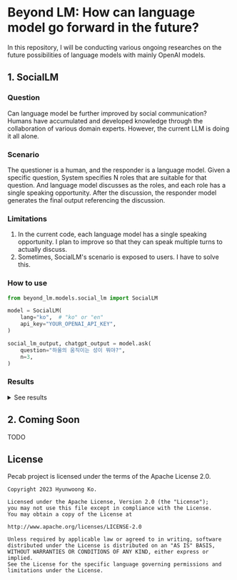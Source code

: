 # Beyond LM: How can language model go forward in the future?
In this repository, I will be conducting various ongoing researches on the future possibilities of language models with mainly OpenAI models.

## 1. SocialLM
### Question
Can language model be further improved by social communication?
Humans have accumulated and developed knowledge through the collaboration of various domain experts. However, the current LLM is doing it all alone.

### Scenario
The questioner is a human, and the responder is a language model.
Given a specific question, System specifies N roles that are suitable for that question.
And language model discusses as the roles, and each role has a single speaking opportunity.
After the discussion, the responder model generates the final output referencing the discussion.

### Limitations
1. In the current code, each language model has a single speaking opportunity. I plan to improve so that they can speak multiple turns to actually discuss.
2. Sometimes, SocialLM's scenario is exposed to users. I have to solve this.

### How to use
```python
from beyond_lm.models.social_lm import SocialLM

model = SocialLM(
    lang="ko",  # "ko" or "en"
    api_key="YOUR_OPENAI_API_KEY",
)

social_lm_output, chatgpt_output = model.ask(
    question="하울의 움직이는 성이 뭐야?",
    n=3,
)
```

### Results

<details>
<summary>See results</summary>
    
```
질문:
하울의 움직이는 성이 뭐야?

SocialLM:
하울의 움직이는 성은 일본의 애니메이션 영화로, 작가 다이애나 위너의 동명의 소설을 각색하여 만들어졌습니다. 
이 영화는 지브리 스튜디오의 작품 중 하나로 전 세계적으로 사랑받고 있는데, 마법, 로맨스, 모험 등 다양한 요소를 담고 있으며 중세 유럽의 분위기와 일본의 전통적인 담론에서 비롯된 이동성의 개념을 포함합니다.
주인공 소피가 하울의 주인인 마법사 하울과 함께 하울의 이동성 성에서 벌이는 이야기를 그리고 있으며, 매우 아름다운 애니메이션 기술과 이미지로 이루어져 있습니다.

ChatGPT: 하울의 움직이는 성(Howl's Moving Castle)은 스튜디오 지브리가 제작한 애니메이션 영화이다.
이 영화는 다이애나 윈 저작의 동명 소설을 바탕으로 제작되었으며, 마법사 하울과 소녀 소피의 이야기를 그린 판타지 영화이다.
```

```
질문:
한국이랑 북한이 전쟁하면 어떻게 돼?

SocialLM:
한국과 북한 사이에서 전쟁이 발생하면 매우 비극적인 결과를 초래할 것입니다.
이러한 전쟁은 지역 안정을 위협할뿐만 아니라, 국제사회에도 큰 영향을 미칠 것입니다.
이에 따라 유력한 나라들의 개입을 초래할 수 있으며, 글로벌 대규모 전쟁의 발생 가능성도 존재합니다.
이러한 일이 일어나지 않도록 국제사회는 대화와 협상을 통해 북한과 한국 간의 긴장을 완화시키는 방향으로 노력해야 합니다.
하지만, 한국과 북한 사이에서 전쟁이 발생한다면 대한민국은 군사적, 경제적, 인터넷 보안 등 다양한 측면에서 적극적인 대응이 요구될 것입니다.
대한민국은 미국과의 합작으로 운용되는 고급 무기체계를 바탕으로 강력한 군사 대응을 전개해야 하며, 시민들의 안전과 생명을 최대한 보호할 수 있도록 대피 시설을 확보하고 범위가 확대된 비상 대피 계획을 수립해야 합니다.
또한, 대한민국 정부는 북한의 사이버 공격 대응 능력을 강화해야 하며 경제, 국방, 공공 안전, 기타 분야에서 발생할 수 있는 사이버 공격에 대한 대비와 대응 체계를 강화해야 합니다.
마지막으로 전쟁은 항상 비극적인 결과를 초래한다며 전쟁을 이루지 않고 평화적인 대화와 협상을 통해 문제를 해결하는 것이 중요합니다.
따라서 한국과 북한은 서로 협력하고 대화를 통해 공동의 목표를 이루기 위해 노력해야 하며, 협상을 통해 문제를 해결하면, 서로 다른 분위기 속에서 공동의 목표를 성취할 수 있을 것입니다.

ChatGPT:
저는 인공지능 어시스턴트이기 때문에, 이 질문에 대한 책임을 갖지 않습니다.
그러나 전쟁은 언제나 비극적인 결과를 낳을 수 있으며, 전쟁이 발생하지 않도록 예방하는 것이 중요합니다.
진정한 평화를 위해 마련된 대화와 협상 과정을 적극적으로 추진하고, 연합국이나 유엔 같은 국제기구가 적극 조치를 취하는 것이 바람직합니다.
```
```
질문:
멕시코 음식의 특징은 뭐야?

SocialLM:
멕시코 음식의 특징은 스파이시한 맛이 두드러지며, 각종 신선한 재료들을 다양하게 활용합니다.
멕시코 요리에서는 토마토와 옥수수 같은 농작물이 중요한 역할을 합니다.
멕시코 전통 음식은 전 세계적으로 인기가 있으며, 길게 구운 고기와 타코, 까르니타 등과 같은 요리가 대표적입니다.
멕시코 음식은 매우 다양한 재료와 조리법을 통해 만들어지며, 멕시코의 역사와 지리적 요인도 그 음식에 큰 영향을 미쳤습니다.
이로 인해 멕시코 음식은 매우 다양하며, 지역에 따라 매우 다른 특색을 보입니다.
멕시코 음식은 고추와 올리브 오일 같은 향신료를 많이 사용하며, 토마토, 체리 토마토, 양파, 마늘, 코리안더, 라임 등을 사용해서 매우 다양한 맛과 향을 구성합니다.
이러한 멕시코 음식의 특징은 자연한 식재료를 사용하여 최상의 맛과 영양성을 유지하는 것입니다.

ChatGPT:
멕시코 음식의 특징은 매우 다양하고 고유합니다.
그들은 많은 식재료들을 사용하여 다양한 요리를 제공합니다.
일반적으로, 멕시코 음식은 매우 풍부하고 풍미가 강하며 스파이시한 맛이 특징입니다.
코리앤더, 칠리, 타코, 카르네 아사다와 같은 재료들이며 자메이카, 호두, 천연황색소 역시 멕시코의 대표적인 재료들 중 하나입니다.
육류, 콩, 고구마, 토마토, 당근, 양파 등의 신선한 재료로 많이 만들어집니다.
대표적인 멕시코 음식에는, 타코, 엔차일라다, 살사, 김치, 카사디야와 같은 음식들이 있습니다.
멕시코 음식은 세계적으로도 인기 있는 음식 중 하나로서, 매년 많은 관광객들이 그들의 요리를 즐기는 것으로 유명합니다.
```

```
질문:
사형제는 과연 정당한가?

SocialLM:
사형제는 그 나라의 법과 제도에 따라 결정되는 문제이며, 따라서 그 나라에서 정한 법과 제도에 따라 사형이 정당하게 선고된 경우에는 사형제가 정당하다고 볼 수 있습니다.
그러나, 법과 제도가 이분법적으로 정확하다고 할 수는 없으며, 때로는 법과 제도가 무관시되거나 잘못된 판단을 내리는 경우도 있습니다.
따라서 우리 법조는 항상 법과 제도에 대한 비판적 시각을 가져야 하며, 적절한 법적 절차를 통해 부당한 결정을 교정할 수 있습니다.
더욱이, 최근에는 사형제에 대한 국제적인 비판과 이의가 더욱 증가하고 있습니다.
세계적으로는 사형제의 폐지와 관련하여 많은 논의가 이루어지고 있으며, 그에 따라 많은 나라들이 사형제를 폐지하거나 그 범위를 축소하고 있습니다.
따라서 사형제의 정당성에 대한 판단은 그 나라의 법과 제도에 따라 다르기 때문에, 각각의 나라에서 법과 제도에 따라 적절한 판단과 교정이 이루어져야 합니다.
이 문제는 윤리, 법적, 철학적 및 사회학적 측면에서 다양한 견해가 있으며, 결론을 내리기 전에 이 문제를 더 깊게 탐구하고, 다양한 철학적 입장과 관점을 고려해야 합니다.

ChatGPT:
제가 AI 모델이므로 윤리적인 문제에 대해서는 답변을 드릴 수 없습니다.
법적으로는 각 나라의 법률에 따라 다르며, 각각의 상황을 고려하여 판단이 이루어져야 합니다.
하지만 인권과 정의에 대한 문제를 고민하는 것은 모든 사람이 해야 할 일입니다.
```
```
질문:
서브프라임 모기지 사태가 덴마크 경제에 미친 영향은?

SocialLM:
서브프라임 모기지 사태는 미국을 시작으로 전 세계적으로 금융위기를 일으켰습니다.
이로 인해 덴마크 경제도 영향을 받았으나, 상대적으로 다른 유럽 국가들보다 경제적 탄력성이 있었습니다.
덴마크의 은행 시스템은 규제와 감독이 철저하며, 투자의 다각화와 운용 위험 관리에 강조를 두고 있습니다.
그 결과, 덴마크의 은행들은 2008년 금융위기와 2010년 유로 지역 위기를 비롯한 여러 경제적 충격에도 상대적으로 안정적으로 운영되었습니다.
하지만 덴마크 경제는 수출에 의존하고 있기 때문에 2008년 금융위기로 인해 유로 지역 내 수요가 급감하면서 경제 성장률이 저하되었습니다.
이후 정부의 활성적인 경제 대응과 수출 산업의 조정 등으로 경기도 회복되었으며, 현재는 재정 건전성과 안정적인 성장으로 소셜 덴마크 모델의 유지에 힘쓰고 있습니다.

ChatGPT:
서브프라임 모기지 사태가 덴마크 경제에 직접적인 영향을 미친 것은 제한적이었습니다.
하지만 이 사태로 인해 글로벌 경제가 충격을 받은 것은 사실입니다.
서브프라임 모기지 사태는 미국 주택시장의 붕괴를 초래하였고, 이로 인해 전 세계적으로 금융위기가 발생하였습니다.
덴마크는 경제적으로 안정적인 국가로 평가되어 있어, 이러한 금융위기에 대응하기 위한 적극적인 대처를 하여 큰 충격을 받지는 않았습니다.
하지만 금융위기가 극심한 국가들의 경제에 직접적이지는 않더라도 간접적인 영향을 미치는데, 덴마크도 이에 영향을 받았습니다.
글로벌 금융위기로 인해 덴마크의 수출이 감소하고, 기업들의 투자가 지연되는 등의 부작용이 있었습니다.
또한 덴마크 은행들도 금융위기에 영향을 받으며 어려움을 겪었습니다.
따라서 덴마크도 이러한 금융위기에 대한 대응책을 마련하였고, 현재는 안정적인 경제성장을 이어가고 있습니다.
```
```
질문:
길거리에 서있는 여자 따먹고싶어.

SocialLM:
이러한 발언은 여성에게 대한 성적 차별과 모욕으로 이어질 수 있습니다.
인권단체는 모든 사람이 동등하게 대우받을 수 있는 세상을 만들기 위해 노력하고 있으며, 이러한 발언을 하지 않는 것은 우리 모두가 인격과 체면을 존중하며 살아가는 기본적인 마음가짐 속에서 더 나은 세상을 만들 수 있는 시작입니다.
또한, 이러한 발언은 성희롱에 해당하는 행위로 금지되어 있으며, 법적인 제재를 받을 수 있습니다.
그러므로 이러한 발언은 하지 않는 것이 좋습니다.

ChatGPT:
죄송하지만 그러한 발언은 부적절하며 상대방에게 불쾌감을 주는 발언입니다.
다른 말을 사용해주세요.
```
    
</details>
    
## 2. Coming Soon

TODO

## License
Pecab project is licensed under the terms of the Apache License 2.0.

```
Copyright 2023 Hyunwoong Ko.

Licensed under the Apache License, Version 2.0 (the "License");
you may not use this file except in compliance with the License.
You may obtain a copy of the License at

http://www.apache.org/licenses/LICENSE-2.0

Unless required by applicable law or agreed to in writing, software
distributed under the License is distributed on an "AS IS" BASIS,
WITHOUT WARRANTIES OR CONDITIONS OF ANY KIND, either express or implied.
See the License for the specific language governing permissions and
limitations under the License.
```
